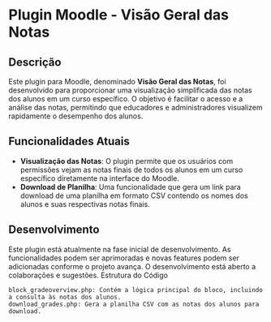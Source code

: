 # Plugin Moodle - Visão Geral das Notas

## Descrição

Este plugin para Moodle, denominado **Visão Geral das Notas**, foi desenvolvido para proporcionar uma visualização simplificada das notas dos alunos em um curso específico. O objetivo é facilitar o acesso e a análise das notas, permitindo que educadores e administradores visualizem rapidamente o desempenho dos alunos.

## Funcionalidades Atuais

- **Visualização das Notas**: O plugin permite que os usuários com permissões vejam as notas finais de todos os alunos em um curso específico diretamente na interface do Moodle.
- **Download de Planilha**: Uma funcionalidade que gera um link para download de uma planilha em formato CSV contendo os nomes dos alunos e suas respectivas notas finais.

## Desenvolvimento

Este plugin está atualmente na fase inicial de desenvolvimento. As funcionalidades podem ser aprimoradas e novas features podem ser adicionadas conforme o projeto avança. O desenvolvimento está aberto a colaborações e sugestões.
Estrutura do Código

    block_gradeoverview.php: Contém a lógica principal do bloco, incluindo a consulta às notas dos alunos.
    download_grades.php: Gera a planilha CSV com as notas dos alunos para download.

